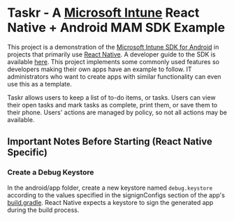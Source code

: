 # Taskr - A [Microsoft Intune](https://www.microsoft.com/en-us/cloud-platform/microsoft-intune) React Native + Android MAM SDK Example
This project is a demonstration of the [Microsoft Intune SDK for Android](https://docs.microsoft.com/en-us/intune/app-sdk) in projects that primarily use [React Native](https//reactnative.dev).
A developer guide to the SDK is available [here](https://docs.microsoft.com/en-us/intune/app-sdk-android).
This project implements some commonly used features so developers making their own apps have an example to follow.
IT administrators who want to create apps with similar functionality can even use this as a template.

Taskr allows users to keep a list of to-do items, or tasks. Users can view their open tasks and mark tasks as complete, print them, or save them to their phone. Users' actions are managed by policy, so not all actions may be available.


## Important Notes Before Starting (React Native Specific)
### Create a Debug Keystore
In the android/app folder, create a new keystore named `debug.keystore` according to the values specified in the signignConfigs section of the app's [build.gradle](android/app/build.gradle). React Native expects a keystore to sign the generated app during the build process.